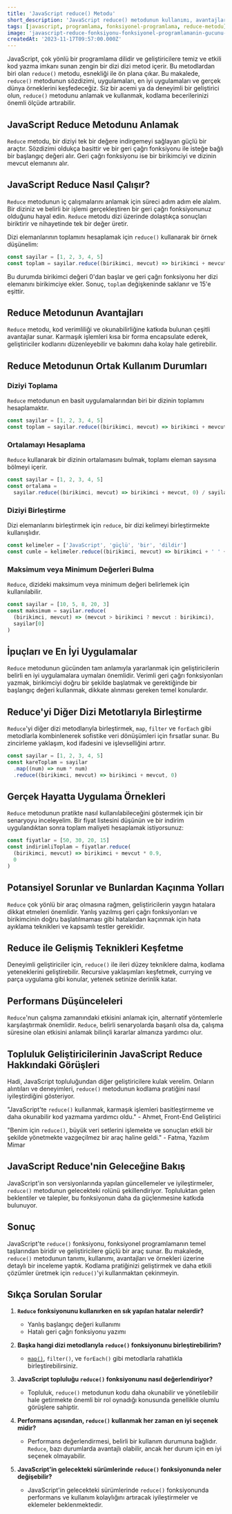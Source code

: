 ```yaml
---
title: 'JavaScript reduce() Metodu'
short_description: 'JavaScript reduce() metodunun kullanımı, avantajları ve gerçek dünya örnekleri.'
tags: [javascript, programlama, fonksiyonel-programlama, reduce-metodu]
image: 'javascript-reduce-fonksiyonu-fonksiyonel-programlamanin-gucunu-kesfedin/ji1wi62gjbggus8vf9k9.jpg'
createdAt: '2023-11-17T09:57:00.000Z'
---
```


JavaScript, çok yönlü bir programlama dilidir ve geliştiricilere temiz ve etkili kod yazma imkanı sunan zengin bir dizi dizi metod içerir. Bu metodlardan biri olan `reduce()` metodu, esnekliği ile ön plana çıkar. Bu makalede, `reduce()` metodunun sözdizimi, uygulamaları, en iyi uygulamaları ve gerçek dünya örneklerini keşfedeceğiz. Siz bir acemi ya da deneyimli bir geliştirici olun, `reduce()` metodunu anlamak ve kullanmak, kodlama becerilerinizi önemli ölçüde artırabilir.

## **JavaScript Reduce Metodunu Anlamak**

`Reduce` metodu, bir diziyi tek bir değere indirgemeyi sağlayan güçlü bir araçtır. Sözdizimi oldukça basittir ve bir geri çağrı fonksiyonu ile isteğe bağlı bir başlangıç değeri alır. Geri çağrı fonksiyonu ise bir birikimciyi ve dizinin mevcut elemanını alır.

## **JavaScript Reduce Nasıl Çalışır?**

`Reduce` metodunun iç çalışmalarını anlamak için süreci adım adım ele alalım. Bir diziniz ve belirli bir işlemi gerçekleştiren bir geri çağrı fonksiyonunuz olduğunu hayal edin. `Reduce` metodu dizi üzerinde dolaştıkça sonuçları biriktirir ve nihayetinde tek bir değer üretir.

Dizi elemanlarının toplamını hesaplamak için `reduce()` kullanarak bir örnek düşünelim:

```javascript
const sayilar = [1, 2, 3, 4, 5]
const toplam = sayilar.reduce((birikimci, mevcut) => birikimci + mevcut, 0)
```

Bu durumda birikimci değeri 0'dan başlar ve geri çağrı fonksiyonu her dizi elemanını birikimciye ekler. Sonuç, `toplam` değişkeninde saklanır ve 15'e eşittir.

## **Reduce Metodunun Avantajları**

`Reduce` metodu, kod verimliliği ve okunabilirliğine katkıda bulunan çeşitli avantajlar sunar. Karmaşık işlemleri kısa bir forma encapsulate ederek, geliştiriciler kodlarını düzenleyebilir ve bakımını daha kolay hale getirebilir.

## **Reduce Metodunun Ortak Kullanım Durumları**

### Diziyi Toplama

`Reduce` metodunun en basit uygulamalarından biri bir dizinin toplamını hesaplamaktır.

```javascript
const sayilar = [1, 2, 3, 4, 5]
const toplam = sayilar.reduce((birikimci, mevcut) => birikimci + mevcut, 0)
```

### Ortalamayı Hesaplama

`Reduce` kullanarak bir dizinin ortalamasını bulmak, toplamı eleman sayısına bölmeyi içerir.

```javascript
const sayilar = [1, 2, 3, 4, 5]
const ortalama =
  sayilar.reduce((birikimci, mevcut) => birikimci + mevcut, 0) / sayilar.length
```

### Diziyi Birleştirme

Dizi elemanlarını birleştirmek için `reduce`, bir dizi kelimeyi birleştirmekte kullanışlıdır.

```javascript
const kelimeler = ['JavaScript', 'güçlü', 'bir', 'dildir']
const cumle = kelimeler.reduce((birikimci, mevcut) => birikimci + ' ' + mevcut)
```

### Maksimum veya Minimum Değerleri Bulma

`Reduce`, dizideki maksimum veya minimum değeri belirlemek için kullanılabilir.

```javascript
const sayilar = [10, 5, 8, 20, 3]
const maksimum = sayilar.reduce(
  (birikimci, mevcut) => (mevcut > birikimci ? mevcut : birikimci),
  sayilar[0]
)
```

## **İpuçları ve En İyi Uygulamalar**

`Reduce` metodunun gücünden tam anlamıyla yararlanmak için geliştiricilerin belirli en iyi uygulamalara uymaları önemlidir. Verimli geri çağrı fonksiyonları yazmak, birikimciyi doğru bir şekilde başlatmak ve gerektiğinde bir başlangıç değeri kullanmak, dikkate alınması gereken temel konulardır.

## **Reduce'yi Diğer Dizi Metotlarıyla Birleştirme**

`Reduce`'yi diğer dizi metodlarıyla birleştirmek, `map`, `filter` ve `forEach` gibi metodlarla kombinlenerek sofistike veri dönüşümleri için fırsatlar sunar. Bu zincirleme yaklaşım, kod ifadesini ve işlevselliğini artırır.

```javascript
const sayilar = [1, 2, 3, 4, 5]
const kareToplam = sayilar
  .map((num) => num * num)
  .reduce((birikimci, mevcut) => birikimci + mevcut, 0)
```

## **Gerçek Hayatta Uygulama Örnekleri**

`Reduce` metodunun pratikte nasıl kullanılabileceğini göstermek için bir senaryoyu inceleyelim. Bir fiyat listesini düşünün ve bir indirim uygulandıktan sonra toplam maliyeti hesaplamak istiyorsunuz:

```javascript
const fiyatlar = [50, 30, 20, 15]
const indirimliToplam = fiyatlar.reduce(
  (birikimci, mevcut) => birikimci + mevcut * 0.9,
  0
)
```

## **Potansiyel Sorunlar ve Bunlardan Kaçınma Yolları**

`Reduce` çok yönlü bir araç olmasına rağmen, geliştiricilerin yaygın hatalara dikkat etmeleri önemlidir. Yanlış yazılmış geri çağrı fonksiyonları ve birikimcinin doğru başlatılmaması gibi hatalardan kaçınmak için hata ayıklama teknikleri ve kapsamlı testler gereklidir.

## **Reduce ile Gelişmiş Teknikleri Keşfetme**

Deneyimli geliştiriciler için, `reduce()` ile ileri düzey tekniklere dalma, kodlama yeteneklerini geliştirebilir. Recursive yaklaşımları keşfetmek, currying ve parça uygulama gibi konular, yetenek setinize derinlik katar.

## **Performans Düşünceleleri**

`Reduce`'nun çalışma zamanındaki etkisini anlamak için, alternatif yöntemlerle karşılaştırmak önemlidir. `Reduce`, belirli senaryolarda başarılı olsa da, çalışma süresine olan etkisini anlamak bilinçli kararlar almanıza yardımcı olur.

## **Topluluk Geliştiricilerinin JavaScript Reduce Hakkındaki Görüşleri**

Hadi, JavaScript topluluğundan diğer geliştiricilere kulak verelim. Onların alıntıları ve deneyimleri, `reduce()` metodunun kodlama pratiğini nasıl iyileştirdiğini gösteriyor.

"JavaScript'te `reduce()` kullanmak, karmaşık işlemleri basitleştirmeme ve daha okunabilir kod yazmama yardımcı oldu." - Ahmet, Front-End Geliştirici

"Benim için `reduce()`, büyük veri setlerini işlemekte ve sonuçları etkili bir şekilde yönetmekte vazgeçilmez bir araç haline geldi." - Fatma, Yazılım Mimar

## **JavaScript Reduce'nin Geleceğine Bakış**

JavaScript'in son versiyonlarında yapılan güncellemeler ve iyileştirmeler, `reduce()` metodunun gelecekteki rolünü şekillendiriyor. Topluluktan gelen beklentiler ve talepler, bu fonksiyonun daha da güçlenmesine katkıda bulunuyor.

## **Sonuç**

JavaScript'te `reduce()` fonksiyonu, fonksiyonel programlamanın temel taşlarından biridir ve geliştiricilere güçlü bir araç sunar. Bu makalede, `reduce()` metodunun tanımı, kullanımı, avantajları ve örnekleri üzerine detaylı bir inceleme yaptık. Kodlama pratiğinizi geliştirmek ve daha etkili çözümler üretmek için `reduce()`'yi kullanmaktan çekinmeyin.

## **Sıkça Sorulan Sorular**

1. **`Reduce` fonksiyonunu kullanırken en sık yapılan hatalar nelerdir?**

   - Yanlış başlangıç değeri kullanımı
   - Hatalı geri çağrı fonksiyonu yazımı

2. **Başka hangi dizi metodlarıyla `reduce()` fonksiyonunu birleştirebilirim?**

   - [`map()`](/blog/javascript-map-metodu), `filter()`, ve `forEach()` gibi metodlarla rahatlıkla birleştirebilirsiniz.

3. **JavaScript topluluğu `reduce()` fonksiyonunu nasıl değerlendiriyor?**

   - Topluluk, `reduce()` metodunun kodu daha okunabilir ve yönetilebilir hale getirmekte önemli bir rol oynadığı konusunda genellikle olumlu görüşlere sahiptir.

4. **Performans açısından, `reduce()` kullanmak her zaman en iyi seçenek midir?**

   - Performans değerlendirmesi, belirli bir kullanım durumuna bağlıdır. `Reduce`, bazı durumlarda avantajlı olabilir, ancak her durum için en iyi seçenek olmayabilir.

5. **JavaScript'in gelecekteki sürümlerinde `reduce()` fonksiyonunda neler değişebilir?**
   - JavaScript'in gelecekteki sürümlerinde `reduce()` fonksiyonunda performans ve kullanım kolaylığını artıracak iyileştirmeler ve eklemeler beklenmektedir.
